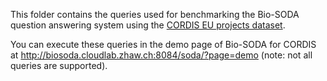 This folder contains the queries used for benchmarking the Bio-SODA question answering system using the [CORDIS EU projects dataset](https://cordis.europa.eu/projects).

You can execute these queries in the demo page of Bio-SODA for CORDIS at http://biosoda.cloudlab.zhaw.ch:8084/soda/?page=demo (note: not all queries are supported).